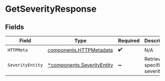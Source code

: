 # GetSeverityResponse


## Fields

| Field                                                                   | Type                                                                    | Required                                                                | Description                                                             |
| ----------------------------------------------------------------------- | ----------------------------------------------------------------------- | ----------------------------------------------------------------------- | ----------------------------------------------------------------------- |
| `HTTPMeta`                                                              | [components.HTTPMetadata](../../models/components/httpmetadata.md)      | :heavy_check_mark:                                                      | N/A                                                                     |
| `SeverityEntity`                                                        | [*components.SeverityEntity](../../models/components/severityentity.md) | :heavy_minus_sign:                                                      | Retrieve a specific severity                                            |